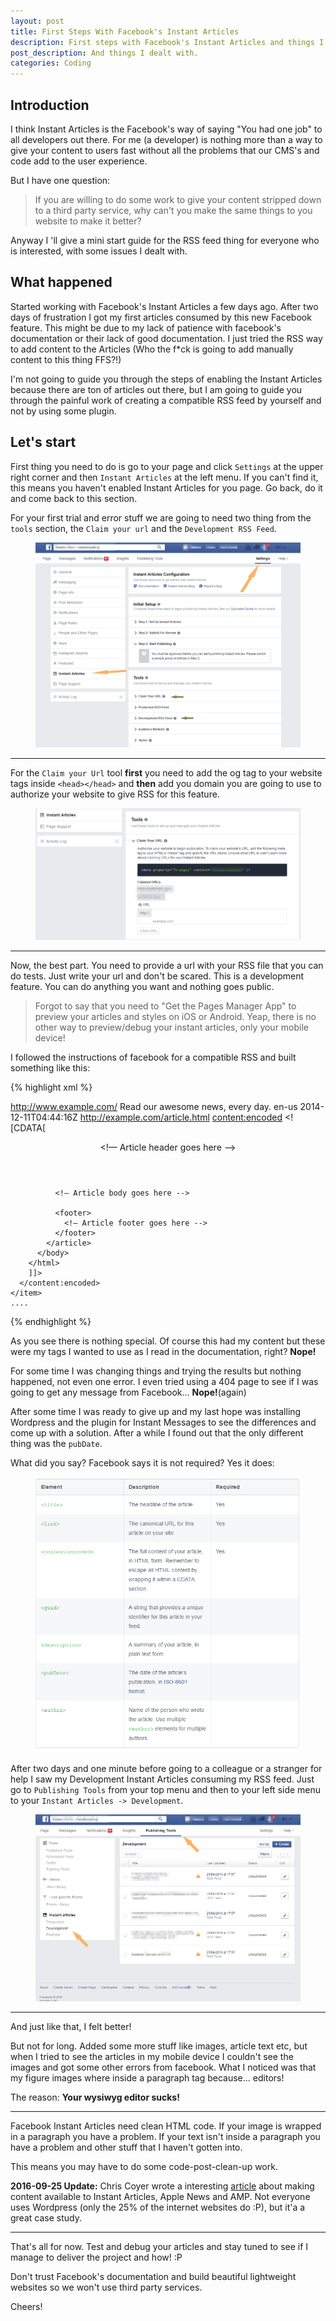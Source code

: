 ```yaml
---
layout: post
title: First Steps With Facebook's Instant Articles
description: First steps with Facebook's Instant Articles and things I dealt with
post_description: And things I dealt with.
categories: Coding
---
```


## Introduction
I think Instant Articles is the Facebook's way of saying "You had one job" to all developers out there. For me (a developer) is nothing more than a way to give your content to users fast without all the problems that our CMS's and code add to the user experience.

But I have one question:

>If you are willing to do some work to give your content stripped down to a third party service, why can't you make the same things to you website to make it better?

Anyway I 'll give a mini start guide for the RSS feed thing for everyone who is interested, with some issues I dealt with.

## What happened
Started working with Facebook's Instant Articles a few days ago. After two days of frustration I got my first articles consumed by this new Facebook feature. This might be due to my lack of patience with facebook's documentation or their lack of good documentation. I just tried the RSS way to add content to the Articles (Who the f*ck is going to add manually content to this thing FFS?!)

I'm not going to guide you through the steps of enabling the Instant Articles because there are ton of articles out there, but I am going to guide you through the painful work of creating a compatible RSS feed by yourself and not by using some plugin.

## Let's start

First thing you need to do is go to your page and click `Settings` at the upper right corner and then `Instant Articles` at the left menu. If you can't find it, this means you haven't enabled Instant Articles for you page. Go back, do it and come back to this section.

For your first trial and error stuff we are going to need two thing from the `tools` section, the `Claim your url` and the `Development RSS Feed`.

<figure>
  <a href="/public/instant_articles/scrn_1.png"><img src="/public/instant_articles/scrn_1.png" border="0"></a>
</figure>

<hr class="post__separator"/>

For the `Claim your Url` tool **first** you need to add the og tag to your website tags inside `<head></head>` and **then** add you domain you are going to use to authorize your website to give RSS for this feature.

<figure>
  <a href="/public/instant_articles/scrn_2.png"><img src="/public/instant_articles/scrn_2.png" border="0"></a>
</figure>

<hr class="post__separator"/>

Now, the best part. You need to provide a url with your RSS file that you can do tests. Just write your url and don't be scared. This is a development feature. You can do anything you want and nothing goes public.

>Forgot to say that you need to "Get the Pages Manager App" to preview your articles and styles on iOS or Android. Yeap, there is no other way to preview/debug your instant articles, only your mobile device!

I followed the instructions of facebook for a compatible RSS and built something like this:

{% highlight xml %}

<rss version="2.0"
xmlns:content="http://purl.org/rss/1.0/modules/content/">
  <channel>
    <title>News Publisher</title>
    <link>http://www.example.com/</link>
    <description>
      Read our awesome news, every day.
    </description>
    <language>en-us</language>
    <lastBuildDate>2014-12-11T04:44:16Z</lastBuildDate>
    <item>
      <title>This is an Instant Article</title>
      <link>http://example.com/article.html</link>
      <content:encoded>
        <![CDATA[
        <!doctype html>
        <html lang="en" prefix="op: http://media.facebook.com/op#">
          <head>
            <meta charset="utf-8">
            <link rel="canonical" href="http://example.com/article.html">
            <meta property="op:markup_version" content="v1.0">
          </head>
          <body>
            <article>
              <header>
                <!— Article header goes here -->
              </header>

              <!— Article body goes here -->

              <footer>
                <!— Article footer goes here -->
              </footer>
            </article>
          </body>
        </html>
        ]]>
      </content:encoded>
    </item>
    ....
</channel>
</rss>
{% endhighlight %}

As you see there is nothing special. Of course this had my content but these were my tags I wanted to use as I read in the documentation, right? **Nope!**

For some time I was changing things and trying the results but nothing happened, not even one error. I even tried using a 404 page to see if I was going to get any message from Facebook... **Nope!**(again)

After some time I was ready to give up and my last hope was installing Wordpress and the plugin for Instant Messages to see the differences and come up with a solution. After a while I found out that the only different thing was the `pubDate`.

What did you say? Facebook says it is not required? Yes it does:

<figure>
  <a href="/public/instant_articles/scrn_3.png"><img src="/public/instant_articles/scrn_3.png" border="0"></a>
</figure>

After two days and one minute before going to a colleague or a stranger for help I saw my Development Instant Articles consuming my RSS feed. Just go to `Publishing Tools` from your top menu and then to your left side menu to your `Instant Articles -> Development`.

<figure>
  <a href="/public/instant_articles/scrn_4.png"><img src="/public/instant_articles/scrn_4.png" border="0"></a>
</figure>

<hr class="post__separator"/>

And just like that, I felt better!

But not for long. Added some more stuff like images, article text etc, but when I tried to see the articles in my mobile device I couldn't see the images and got some other errors from facebook. What I noticed was that my figure images where inside a paragraph tag because... editors!

The reason: **Your wysiwyg editor sucks!**

<hr class="post__separator"/>

Facebook Instant Articles need clean HTML code. If your image is wrapped in a paragraph you have a problem. If your text isn't inside a paragraph you have a problem and other stuff that I haven't gotten into.

This means you may have to do some code-post-clean-up work.


**2016-09-25 Update:**
Chris Coyer wrote a interesting  [article](http://mediatemple.net/blog/tips/wordpress-apple-news-instant-articles-amp/) about making content available to Instant Articles, Apple News and AMP. Not everyone uses Wordpress (only the 25% of the internet websites do :P), but it'a a great case study.

<hr class="post__separator"/>

That's all for now. Test and debug your articles and stay tuned to see if I manage to deliver the project and how! :P

Don't trust Facebook's documentation and build beautiful lightweight websites so we won't use third party services.

Cheers!

<style>
  .post__separator {
    border: 0;
    margin: 0;
    color: #E4E4E4;
  }
  .post__separator:before {
    content: '•••';
    margin: 0 45%;
    font-size: 2em;
  }
  </style>
